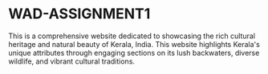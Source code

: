 # WAD-ASSIGNMENT1
This is  a comprehensive website dedicated to showcasing the rich cultural heritage and natural beauty of Kerala, India. This website highlights Kerala's unique attributes through engaging sections on its lush backwaters, diverse wildlife, and vibrant cultural traditions.

